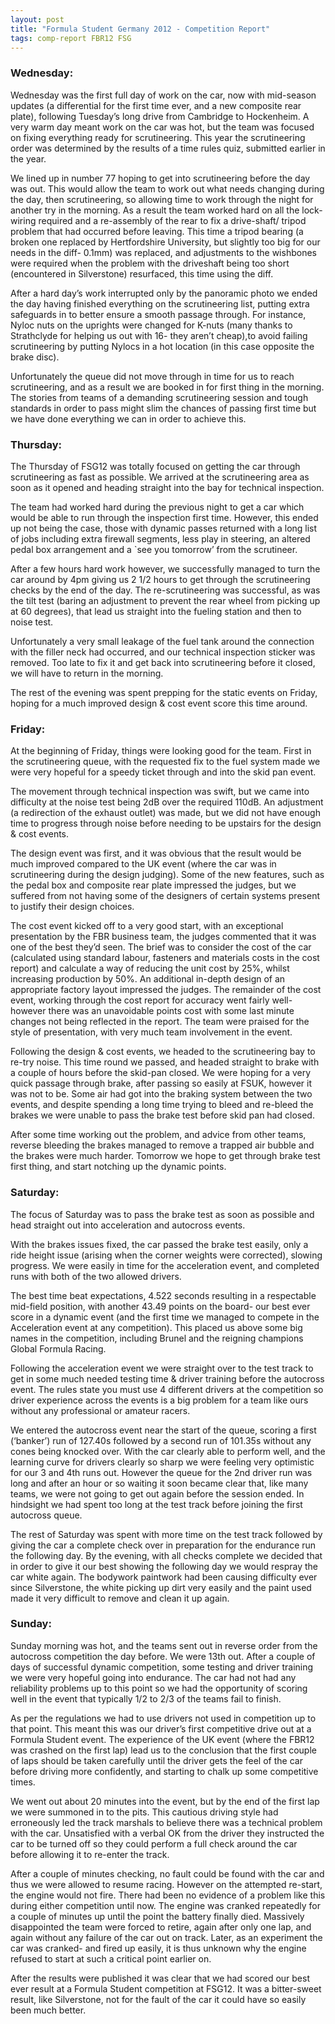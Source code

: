 ```yaml
---
layout: post
title: "Formula Student Germany 2012 - Competition Report"
tags: comp-report FBR12 FSG
---
```

### Wednesday:
Wednesday was the first full day of work on the car, now with mid-season updates (a differential for the first time ever, and a new composite rear plate), following Tuesday’s long drive from Cambridge to Hockenheim. A very warm day meant work on the car was hot, but the team was focused on fixing everything ready for scrutineering. This year the scrutineering order was determined by the results of a time rules quiz, submitted earlier in the year. 

We lined up in number 77 hoping to get into scrutineering before the day was out. This would allow the team to work out what needs changing during the day, then scrutineering, so allowing time to work through the night for another try in the morning. As a result the team worked hard on all the lock-wiring required and a re-assembly of the rear to fix a drive-shaft/ tripod problem that had occurred before leaving. This time a tripod bearing (a broken one replaced by Hertfordshire University, but slightly too big for our needs in the diff- 0.1mm) was replaced, and adjustments to the wishbones were required when the problem with the driveshaft being too short (encountered in Silverstone) resurfaced, this time using the diff. 

After a hard day’s work interrupted only by the panoramic photo we ended the day having finished everything on the scrutineering list, putting extra safeguards in to better ensure a smooth passage through. For instance, Nyloc nuts on the uprights were changed for K-nuts (many thanks to Strathclyde for helping us out with 16- they aren’t cheap),to avoid failing scrutineering by putting Nylocs in a hot location (in this case opposite the brake disc). 

Unfortunately the queue did not move through in time for us to reach scrutineering, and as a result we are booked in for first thing in the morning. The stories from teams of a demanding scrutineering session and tough standards in order to pass might slim the chances of passing first time but we have done everything we can in order to achieve this. 

### Thursday:
The Thursday of FSG12 was totally focused on getting the car through scrutineering as fast as possible. We arrived at the scrutineering area as soon as it opened and heading straight into the bay for technical inspection. 

The team had worked hard during the previous night to get a car which would be able to run through the inspection first time. However, this ended up not being the case, those with dynamic passes returned with a long list of jobs including extra firewall segments, less play in steering, an altered pedal box arrangement and a `see you tomorrow’ from the scrutineer. 

After a few hours hard work however, we successfully managed to turn the car around by 4pm giving us 2 1/2 hours to get through the scrutineering checks by the end of the day. The re-scrutineering was successful, as was the tilt test (baring an adjustment to prevent the rear wheel from picking up at 60 degrees), that lead us straight into the fueling station and then to noise test. 

Unfortunately a very small leakage of the fuel tank around the connection with the filler neck had occurred, and our technical inspection sticker was removed. Too late to fix it and get back into scrutineering before it closed, we will have to return in the morning. 

The rest of the evening was spent prepping for the static events on Friday, hoping for a much improved design & cost event score this time around. 

### Friday:
At the beginning of Friday, things were looking good for the team. First in the scrutineering queue, with the requested fix to the fuel system made we were very hopeful for a speedy ticket through and into the skid pan event. 

The movement through technical inspection was swift, but we came into difficulty at the noise test being 2dB over the required 110dB. An adjustment (a redirection of the exhaust outlet) was made, but we did not have enough time to progress through noise before needing to be upstairs for the design & cost events. 

The design event was first, and it was obvious that the result would be much improved compared to the UK event (where the car was in scrutineering during the design judging). Some of the new features, such as the pedal box and composite rear plate impressed the judges, but we suffered from not having some of the designers of certain systems present to justify their design choices. 

The cost event kicked off to a very good start, with an exceptional presentation by the FBR business team, the judges commented that it was one of the best they’d seen. The brief was to consider the cost of the car (calculated using standard labour, fasteners and materials costs in the cost report) and calculate a way of reducing the unit cost by 25%, whilst increasing production by 50%. An additional in-depth design of an appropriate factory layout impressed the judges. The remainder of the cost event, working through the cost report for accuracy went fairly well- however there was an unavoidable points cost with some last minute changes not being reflected in the report. The team were praised for the style of presentation, with very much team involvement in the event.

Following the design & cost events, we headed to the scrutineering bay to re-try noise. This time round we passed, and headed straight to brake with a couple of hours before the skid-pan closed. We were hoping for a very quick passage through brake, after passing so easily at FSUK, however it was not to be. Some air had got into the braking system between the two events, and despite spending a long time trying to bleed and re-bleed the brakes we were unable to pass the brake test before skid pan had closed. 

After some time working out the problem, and advice from other teams, reverse bleeding the brakes managed to remove a trapped air bubble and the brakes were much harder. Tomorrow we hope to get through brake test first thing, and start notching up the dynamic points. 

### Saturday:
The focus of Saturday was to pass the brake test as soon as possible and head straight out into acceleration and autocross events. 

With the brakes issues fixed, the car passed the brake test easily, only a ride height issue (arising when the corner weights were corrected), slowing progress. We were easily in time for the acceleration event, and completed runs with both of the two allowed drivers. 

The best time beat expectations, 4.522 seconds resulting in a respectable mid-field position, with another 43.49 points on the board- our best ever score in a dynamic event (and the first time we managed to compete in the Acceleration event at any competition). This placed us above some big names in the competition, including Brunel and the reigning champions Global Formula Racing. 

Following the acceleration event we were straight over to the test track to get in some much needed testing time & driver training before the autocross event. The rules state you must use 4 different drivers at the competition so driver experience across the events is a big problem for a team like ours without any professional or amateur racers. 

We entered the autocross event near the start of the queue, scoring a first (‘banker’) run of 127.40s followed by a second run of 101.35s without any cones being knocked over. With the car clearly able to perform well, and the learning curve for drivers clearly so sharp we were feeling very optimistic for our 3 and 4th runs out. However the queue for the 2nd driver run was long and after an hour or so waiting it soon became clear that, like many teams, we were not going to get out again before the session ended. In hindsight we had spent too long at the test track before joining the first autocross queue. 

The rest of Saturday was spent with more time on the test track followed by giving the car a complete check over in preparation for the endurance run the following day. By the evening, with all checks complete we decided that in order to give it our best showing the following day we would respray the car white again. The bodywork paintwork had been causing difficulty ever since Silverstone, the white picking up dirt very easily and the paint used made it very difficult to remove and clean it up again. 

### Sunday:
Sunday morning was hot, and the teams sent out in reverse order from the autocross competition the day before. We were 13th out. After a couple of days of successful dynamic competition, some testing and driver training we were very hopeful going into endurance. The car had not had any reliability problems up to this point so we had the opportunity of scoring well in the event that typically 1/2 to 2/3 of the teams fail to finish. 

As per the regulations we had to use drivers not used in competition up to that point. This meant this was our driver’s first competitive drive out at a Formula Student event. The experience of the UK event (where the FBR12 was crashed on the first lap) lead us to the conclusion that the first couple of laps should be taken carefully until the driver gets the feel of the car before driving more confidently, and starting to chalk up some competitive times.

We went out about 20 minutes into the event, but by the end of the first lap we were summoned in to the pits. This cautious driving style had erroneously led the track marshals to believe there was a technical problem with the car. Unsatisfied with a verbal OK from the driver they instructed the car to be turned off so they could perform a full check around the car before allowing it to re-enter the track. 

After a couple of minutes checking, no fault could be found with the car and thus we were allowed to resume racing. However on the attempted re-start, the engine would not fire. There had been no evidence of a problem like this during either competition until now. The engine was cranked repeatedly for a couple of minutes up until the point the battery finally died. Massively disappointed the team were forced to retire, again after only one lap, and again without any failure of the car out on track. Later, as an experiment the car was cranked- and fired up easily, it is thus unknown why the engine refused to start at such a critical point earlier on. 

After the results were published it was clear that we had scored our best ever result at a Formula Student competition at FSG12. It was a bitter-sweet result, like Silverstone, not for the fault of the car it could have so easily been much better. 